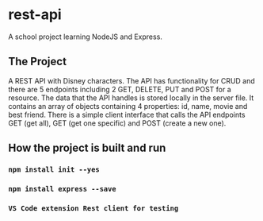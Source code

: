 # rest-api
A school project learning NodeJS and Express. 

## The Project
A REST API with Disney characters. The API has functionality for CRUD and there are 5 endpoints including 2 GET, DELETE, PUT and POST for a resource. The data that the API handles is stored locally in the server file. It contains an array of objects containing 4 properties: id, name, movie and best friend. There is a simple client interface that calls the API endpoints GET (get all), GET (get one specific) and POST (create a new one).

## How the project is built and run

### `npm install init --yes`

### `npm install express --save`

### `VS Code extension Rest client for testing`


